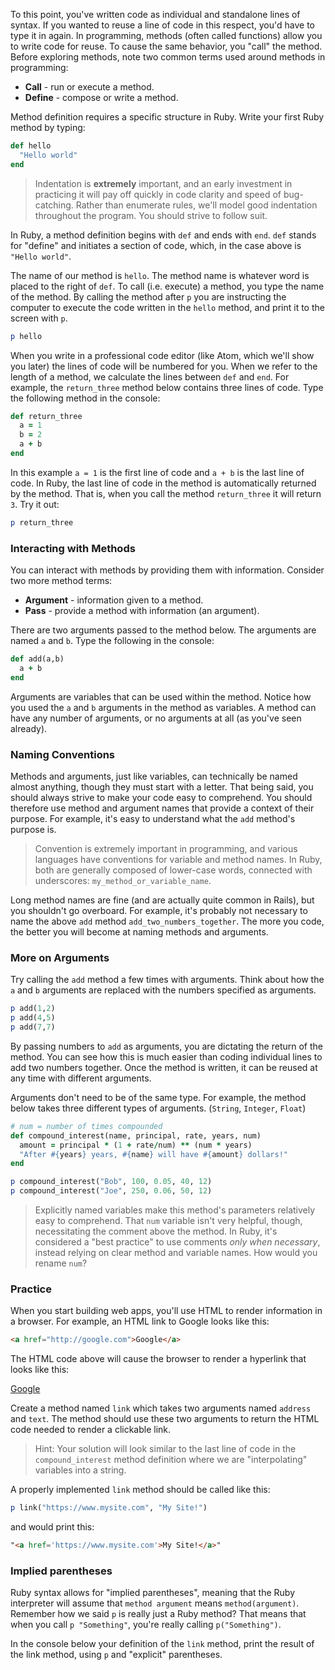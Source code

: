 To this point, you've written code as individual and standalone lines of syntax. If you wanted to reuse a line of code in this respect, you'd have to type it in again. In programming, methods (often called functions) allow you to write code for reuse. To cause the same behavior, you "call" the method. Before exploring methods, note two common terms used around methods in programming:

* **Call** - run or execute a method.
* **Define** - compose or write a method.

Method definition requires a specific structure in Ruby. Write your first Ruby method by typing:

```ruby
def hello
  "Hello world"
end
```

> Indentation is __extremely__ important, and an early investment in practicing it will pay off quickly in code clarity and speed of bug-catching. Rather than enumerate rules, we'll model good indentation throughout the program. You should strive to follow suit.

In Ruby, a method definition begins with `def` and ends with `end`. `def` stands for "define" and initiates a section of code, which, in the case above is `"Hello world"`.

The name of our method is `hello`. The method name is whatever word is placed to the right of `def`. To call (i.e. execute) a method, you type the name of the method. By calling the method after `p` you are instructing the computer to execute the code written in the `hello` method, and print it to the screen with `p`.

```ruby
p hello
```

When you write in a professional code editor (like Atom, which we'll show you later) the lines of code will be numbered for you. When we refer to the length of a method, we calculate the lines between `def` and `end`. For example, the `return_three` method below contains three lines of code. Type the following method in the console:

```ruby
def return_three
  a = 1
  b = 2
  a + b
end
```

In this example `a = 1` is the first line of code and `a + b` is the last line of code. In Ruby, the last line of code in the method is automatically returned by the method. That is, when you call the method `return_three` it will return `3`. Try it out:

```ruby
p return_three
```

### Interacting with Methods

You can interact with methods by providing them with information. Consider two more method terms:

* **Argument** - information given to a method.
* **Pass** - provide a method with information (an argument).

There are two arguments passed to the method below. The arguments are named `a` and `b`. Type the following in the console:

```ruby
def add(a,b)
  a + b
end
```

Arguments are variables that can be used within the method. Notice how you used the `a` and `b` arguments in the method as variables. A method can have any number of arguments, or no arguments at all (as you've seen already).

### Naming Conventions

Methods and arguments, just like variables, can technically be named almost anything, though they must start with a letter. That being said, you should always strive to make your code easy to comprehend. You should therefore use method and argument names that provide a context of their purpose. For example, it's easy to understand what the `add` method's purpose is.

> Convention is extremely important in programming, and various languages have conventions for variable and method names. In Ruby, both are generally composed of lower-case words, connected with underscores: `my_method_or_variable_name`.

Long method names are fine (and are actually quite common in Rails), but you shouldn't go overboard. For example, it's probably not necessary to name the above `add` method `add_two_numbers_together`. The more you code, the better you will become at naming methods and arguments.

### More on Arguments

Try calling the `add` method a few times with arguments. Think about how the `a` and `b` arguments are replaced with the numbers specified as arguments.

```ruby
p add(1,2)
p add(4,5)
p add(7,7)
```

By passing numbers to `add` as arguments, you are dictating the return of the method. You can see how this is much easier than coding individual lines to add two numbers together. Once the method is written, it can be reused at any time with different arguments.

Arguments don't need to be of the same type. For example, the method below takes three different types of arguments. (`String`, `Integer`, `Float`)

```ruby
# num = number of times compounded
def compound_interest(name, principal, rate, years, num)
  amount = principal * (1 + rate/num) ** (num * years)
  "After #{years} years, #{name} will have #{amount} dollars!"
end

p compound_interest("Bob", 100, 0.05, 40, 12)
p compound_interest("Joe", 250, 0.06, 50, 12)
```

> Explicitly named variables make this method's parameters relatively easy to comprehend. That `num` variable isn't very helpful, though, necessitating the comment above the method. In Ruby, it's considered a "best practice" to use comments _only when necessary_, instead relying on clear method and variable names. How would you rename `num`?


### Practice

When you start building web apps, you'll use HTML to render information in a browser. For example, an HTML link to Google looks like this:

```html
<a href="http://google.com">Google</a>
```

The HTML code above will cause the browser to render a hyperlink that looks like this:

<a href="http://google.com">Google</a>

Create a method named `link` which takes two arguments named `address` and `text`. The method should use these two arguments to return the HTML code needed to render a clickable link.

> Hint: Your solution will look similar to the last line of code in the `compound_interest` method definition where we are "interpolating" variables into a string.

A properly implemented `link` method should be called like this:

```ruby
p link("https://www.mysite.com", "My Site!")
```

and would print this:

```html
"<a href='https://www.mysite.com'>My Site!</a>"
```

### Implied parentheses

Ruby syntax allows for "implied parentheses", meaning that the Ruby interpreter will assume that `method argument` means `method(argument)`. Remember how we said `p` is really just a Ruby method? That means that when you call `p "Something"`, you're really calling `p("Something")`.

In the console below your definition of the `link` method, print the result of the link method, using `p` and "explicit" parentheses.
